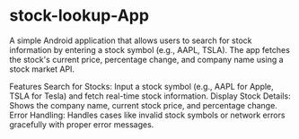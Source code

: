 # stock-lookup-App
A simple Android application that allows users to search for stock information by entering a stock symbol (e.g., AAPL, TSLA). The app fetches the stock's current price, percentage change, and company name using a stock market API.

Features
Search for Stocks: Input a stock symbol (e.g., AAPL for Apple, TSLA for Tesla) and fetch real-time stock information.
Display Stock Details: Shows the company name, current stock price, and percentage change.
Error Handling: Handles cases like invalid stock symbols or network errors gracefully with proper error messages.
